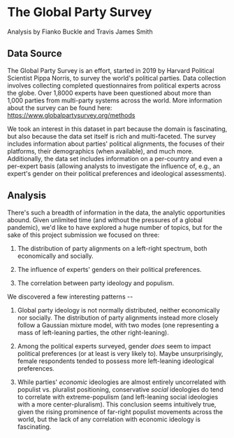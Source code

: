 # The Global Party Survey

Analysis by Fianko Buckle and Travis James Smith

## Data Source

The Global Party Survey is an effort, started in 2019 by Harvard Political Scientist Pippa Norris, to survey the world's political parties. Data collection involves collecting completed questionnaires from political experts across the globe. Over 1,8000 experts have been questioned about more than 1,000 parties from multi-party systems across the world. More information about the survey can be found here: https://www.globalpartysurvey.org/methods

We took an interest in this dataset in part because the domain is fascinating, but also because the data set itself is rich and multi-faceted. The survey includes information about parties' political alignments, the focuses of their platforms, their demographics (when available), and much more. Additionally, the data set includes information on a per-country and even a per-expert basis (allowing analysts to investigate the influence of, e.g., an expert's gender on their political preferences and ideological assessments).

## Analysis

There's such a breadth of information in the data, the analytic opportunities abound. Given unlimited time (and without the pressures of a global pandemic), we'd like to have explored a huge number of topics, but for the sake of this project submission we focused on three:

1. The distribution of party alignments on a left-right spectrum, both economically and socially.

2. The influence of experts' genders on their political preferences.

3. The correlation between party ideology and populism.

We discovered a few interesting patterns --

1. Global party ideology is not normally distributed, neither economically nor socially. The distribution of party alignments instead more closely follow a Gaussian mixture model, with two modes (one representing a mass of left-leaning parties, the other right-leaning).

2. Among the political experts surveyed, gender _does_ seem to impact political preferences (or at least is very likely to). Maybe unsurprisingly, female respondents tended to possess more left-leaning ideological preferences.

3. While parties' _economic_ ideologies are almost entirely uncorrelated with populist vs. pluralist positioning, conservative _social_ ideologies do tend to correlate with extreme-populism (and left-leaning social ideologies with a more center-pluralism). This conclusion seems intuitively true, given the rising prominence of far-right populist movements across the world, but the lack of any correlation with economic ideology is fascinating.
